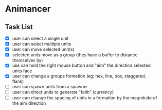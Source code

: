 # Animancer

## Task List
- [x] user can select a single unit
- [x] user can select multiple units
- [x] user can move selected unit(s)
- [x] selected units move as a group (they have a buffer to distance themselves by)
- [x] use can hold the right mouse button and "aim" the direction selected units face
- [x] user can change a groups formation (eg: hex, line, box, staggered, flank)
- [ ] user can spawn units from a spawner
- [ ] user can direct units to generate "faith" (currency)
- [ ] user can change the spacing of units in a formation by the magnitude of the aim direction